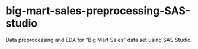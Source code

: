 # big-mart-sales-preprocessing-SAS-studio
Data preprocessing and EDA for "Big Mart Sales" data set using SAS Studio.
